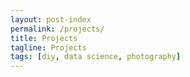 ```yaml
---
layout: post-index
permalink: /projects/
title: Projects
tagline: Projects
tags: [diy, data science, photography]
---
```


